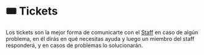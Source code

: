
# 🎟️ Tickets

Los tickets son la mejor forma de comunicarte con el [Staff](staffs.md) en caso de algún problema, en él dirás en qué necesitas ayuda y luego un miembro del staff responderá, y en casos de problemas lo solucionarán.
